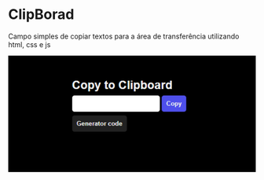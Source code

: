 # ClipBorad

Campo simples de copiar textos para a área de transferência utilizando html, css e js

![](./.github/preview.png)
